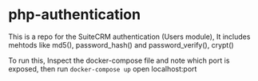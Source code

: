 # php-authentication

This is a repo for the SuiteCRM authentication (Users module),
It includes mehtods like md5(), password_hash() and password_verify(), crypt()

To run this, Inspect the docker-compose file and note which port is exposed, then run
`docker-compose up`
open localhost:port
